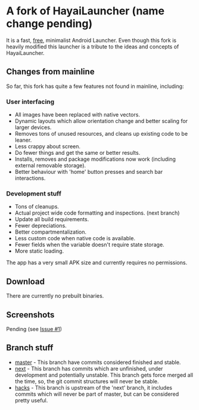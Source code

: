 # A fork of HayaiLauncher (name change pending)

It is a fast, [free](https://en.wikipedia.org/wiki/Free_software), minimalist Android Launcher. Even though this fork is heavily modified this launcher is a tribute to the ideas and concepts of HayaiLauncher.


## Changes from mainline
So far, this fork has quite a few features not found in mainline, including:

### User interfacing

* All images have been replaced with native vectors.
* Dynamic layouts which allow orientation change and better scaling for larger devices.
* Removes tons of unused resources, and cleans up existing code to be leaner.
* Less crappy about screen.
* Do fewer things and get the same or better results.
* Installs, removes and package modifications now work (including external removable storage).
* Better behaviour with 'home' button presses and search bar interactions.

### Development stuff

* Tons of cleanups.
* Actual project wide code formatting and inspections. (next branch)
* Update all build requirements.
* Fewer depreciations.
* Better compartmentalization.
* Less custom code when native code is available.
* Fewer fields when the variable doesn't require state storage.
* More static loading.

The app has a very small APK size and currently requires no permissions.

## Download

There are currently no prebuilt binaries.

## Screenshots

Pending (see [Issue #1](https://github.com/avuton/HayaiLauncher/issues/1))

## Branch stuff
* [master](https://github.com/avuton/HayaiLauncher) - This branch have commits considered finished and stable.
* [next](https://github.com/avuton/HayaiLauncher/tree/next) - This branch has commits which are unfinished, under development and potentially unstable. This branch gets force merged all the time, so, the git commit structures will never be stable.
* [hacks](https://github.com/avuton/HayaiLauncher/tree/hacks) - This branch is upstream of the 'next' branch, it includes commits which will never be part of master, but can be considered pretty useful.
